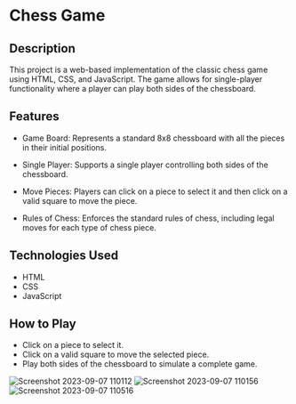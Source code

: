 # Chess Game


## Description

This project is a web-based implementation of the classic chess game using HTML, CSS, and JavaScript. The game allows for single-player functionality where a player can play both sides of the chessboard.
## Features

  * Game Board:
        Represents a standard 8x8 chessboard with all the pieces in their initial positions.

  *  Single Player:
        Supports a single player controlling both sides of the chessboard.

  * Move Pieces:
        Players can click on a piece to select it and then click on a valid square to move the piece.

  *  Rules of Chess:
        Enforces the standard rules of chess, including legal moves for each type of chess piece.

## Technologies Used

  *  HTML
   * CSS
   * JavaScript

## How to Play

  *  Click on a piece to select it.
  *  Click on a valid square to move the selected piece.
  *  Play both sides of the chessboard to simulate a complete game.

![Screenshot 2023-09-07 110112](https://github.com/Ayushh-patell/Chess-Game/assets/142811459/d05a1564-cd0d-4351-8e98-3937148eaf42)
![Screenshot 2023-09-07 110156](https://github.com/Ayushh-patell/Chess-Game/assets/142811459/a6c51c04-c982-470d-97fa-bf73c80c6d1d)
![Screenshot 2023-09-07 110516](https://github.com/Ayushh-patell/Chess-Game/assets/142811459/5277937a-0987-4772-a0d0-2c5da0aad966)
